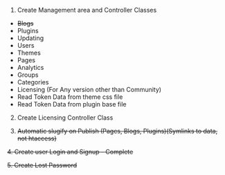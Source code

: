 1. Create Management area and Controller Classes
  - ~~Blogs~~
  - Plugins
  - Updating
  - Users
  - Themes
  - Pages
  - Analytics
  - Groups
  - Categories
  - Licensing (For Any version other than Community)
  - Read Token Data from theme css file
  - Read Token Data from plugin base file

2. Create Licensing Controller Class

3. ~~Automatic slugify on Publish (Pages, Blogs, Plugins)(Symlinks to data, not htaccess)~~

~~4. Create user Login and Signup - Complete~~

~~5. Create Lost Password~~
